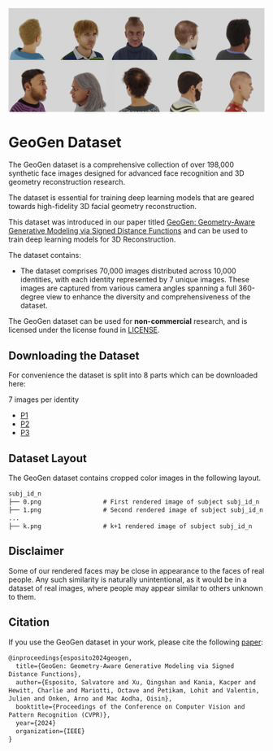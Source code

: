 ![Dataset Preview](docs/img/sx-data.jpg)

# GeoGen Dataset

The GeoGen dataset is a comprehensive collection of over 198,000 synthetic face images designed for advanced face recognition and 3D geometry reconstruction research.

The dataset is essential for training deep learning models that are geared towards high-fidelity 3D facial geometry reconstruction.

 This dataset was introduced in our paper titled [GeoGen: Geometry-Aware Generative Modeling via Signed Distance Functions](https://microsoft.github.io/GeoGen) and can be used to train deep learning models for 3D Reconstruction.

The dataset contains:

- The dataset comprises 70,000 images distributed across 10,000 identities, with each identity represented by 7 unique images. These images are captured from various camera angles spanning a full 360-degree view to enhance the diversity and comprehensiveness of the dataset.

The GeoGen dataset can be used for **non-commercial** research, and is licensed under the license found in [LICENSE](LICENSE).

## Downloading the Dataset

For convenience the dataset is split into 8 parts which can be downloaded here: 

7 images per identity
- [P1](https://facesyntheticspubwedata.blob.core.windows.net/wacv-2023/subjects_100000-133332_5_imgs.zip)
- [P2](https://facesyntheticspubwedata.blob.core.windows.net/wacv-2023/subjects_133333-166665_5_imgs.zip)
- [P3](https://facesyntheticspubwedata.blob.core.windows.net/wacv-2023/subjects_166666-199998_5_imgs.zip)

## Dataset Layout

The GeoGen dataset contains cropped color images in the following layout.

```
subj_id_n
├── 0.png                 # First rendered image of subject subj_id_n
├── 1.png                 # Second rendered image of subject subj_id_n
...
├── k.png                 # k+1 rendered image of subject subj_id_n
```

## Disclaimer

Some of our rendered faces may be close in appearance to the faces of real people.
Any such similarity is naturally unintentional, as it would be in a dataset of real images, where people may appear similar to others unknown to them.

## Citation

If you use the GeoGen dataset in your work, please cite the following [paper](https://github.com/microsoft/GeoGen/raw/main/paper.pdf):

```
@inproceedings{esposito2024geogen,
  title={GeoGen: Geometry-Aware Generative Modeling via Signed Distance Functions},
  author={Esposito, Salvatore and Xu, Qingshan and Kania, Kacper and Hewitt, Charlie and Mariotti, Octave and Petikam, Lohit and Valentin, Julien and Onken, Arno and Mac Aodha, Oisin},
  booktitle={Proceedings of the Conference on Computer Vision and Pattern Recognition (CVPR)},
  year={2024}
  organization={IEEE}
}
```
